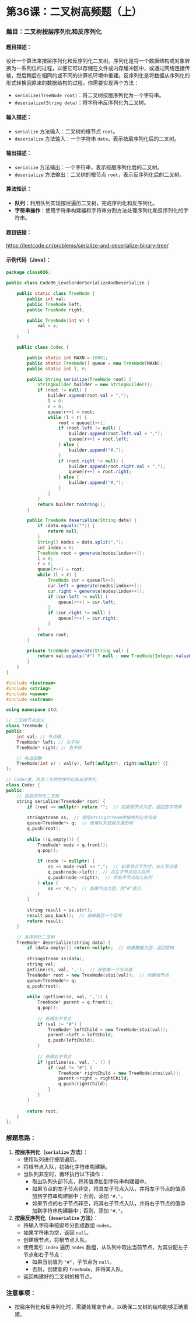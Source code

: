 # 第36课：二叉树高频题（上）

### 题目：二叉树按层序列化和反序列化

#### 题目描述：

设计一个算法来按层序列化和反序列化二叉树。序列化是将一个数据结构或对象转换为一系列位的过程，以便它可以存储在文件或内存缓冲区中，或通过网络连接传输，然后稍后在相同的或不同的计算机环境中重建。反序列化是将数据从序列化的形式转换回原来的数据结构的过程。你需要实现两个方法：

- `serialize(TreeNode root)`：将二叉树按层序列化为一个字符串。
- `deserialize(String data)`：将字符串反序列化为二叉树。

#### 输入描述：

- `serialize` 方法输入：二叉树的根节点 `root`。
- `deserialize` 方法输入：一个字符串 `data`，表示按层序列化后的二叉树。

#### 输出描述：

- `serialize` 方法输出：一个字符串，表示按层序列化后的二叉树。
- `deserialize` 方法输出：二叉树的根节点 `root`，表示反序列化后的二叉树。

#### 算法知识：

- **队列**：利用队列实现按层遍历二叉树，完成序列化和反序列化。
- **字符串操作**：使用字符串构建器和字符串分割方法处理序列化和反序列化的字符串。

#### 题目链接：

https://leetcode.cn/problems/serialize-and-deserialize-binary-tree/

#### 示例代码（Java）：

```java
package class036;

public class Code06_LevelorderSerializeAndDeserialize {

    public static class TreeNode {
        public int val;
        public TreeNode left;
        public TreeNode right;

        public TreeNode(int v) {
            val = v;
        }
    }

    public class Codec {

        public static int MAXN = 10001;
        public static TreeNode[] queue = new TreeNode[MAXN];
        public static int l, r;

        public String serialize(TreeNode root) {
            StringBuilder builder = new StringBuilder();
            if (root != null) {
                builder.append(root.val + ",");
                l = 0;
                r = 0;
                queue[r++] = root;
                while (l < r) {
                    root = queue[l++];
                    if (root.left != null) {
                        builder.append(root.left.val + ",");
                        queue[r++] = root.left;
                    } else {
                        builder.append("#,");
                    }
                    if (root.right != null) {
                        builder.append(root.right.val + ",");
                        queue[r++] = root.right;
                    } else {
                        builder.append("#,");
                    }
                }
            }
            return builder.toString();
        }

        public TreeNode deserialize(String data) {
            if (data.equals("")) {
                return null;
            }
            String[] nodes = data.split(",");
            int index = 0;
            TreeNode root = generate(nodes[index++]);
            l = 0;
            r = 0;
            queue[r++] = root;
            while (l < r) {
                TreeNode cur = queue[l++];
                cur.left = generate(nodes[index++]);
                cur.right = generate(nodes[index++]);
                if (cur.left != null) {
                    queue[r++] = cur.left;
                }
                if (cur.right != null) {
                    queue[r++] = cur.right;
                }
            }
            return root;
        }

        private TreeNode generate(String val) {
            return val.equals("#") ? null : new TreeNode(Integer.valueOf(val));
        }
    }
}
```

```c++
#include <iostream>
#include <string>
#include <queue>
#include <sstream>

using namespace std;

// 二叉树节点定义
class TreeNode {
public:
    int val; // 节点值
    TreeNode* left; // 左子树
    TreeNode* right; // 右子树

    // 构造函数
    TreeNode(int v) : val(v), left(nullptr), right(nullptr) {}
};

// Codec类，负责二叉树的序列化和反序列化
class Codec {
public:
    // 按层序列化二叉树
    string serialize(TreeNode* root) {
        if (root == nullptr) return "";  // 如果根节点为空，返回空字符串
        
        stringstream ss;  // 使用stringstream拼接序列化字符串
        queue<TreeNode*> q;  // 使用队列按层次遍历树
        q.push(root);
        
        while (!q.empty()) {
            TreeNode* node = q.front();
            q.pop();
            
            if (node != nullptr) {
                ss << node->val << ",";  // 如果节点不为空，加入节点值
                q.push(node->left);  // 将左子节点加入队列
                q.push(node->right);  // 将右子节点加入队列
            } else {
                ss << "#,";  // 如果节点为空，用"#"表示
            }
        }
        
        string result = ss.str();
        result.pop_back();  // 去掉最后一个逗号
        return result;
    }

    // 反序列化二叉树
    TreeNode* deserialize(string data) {
        if (data.empty()) return nullptr;  // 如果数据为空，返回空树
        
        stringstream ss(data);
        string val;
        getline(ss, val, ',');  // 获取第一个节点值
        TreeNode* root = new TreeNode(stoi(val));  // 创建根节点
        queue<TreeNode*> q;
        q.push(root);
        
        while (getline(ss, val, ',')) {
            TreeNode* parent = q.front();
            q.pop();
            
            // 处理左子节点
            if (val != "#") {
                TreeNode* leftChild = new TreeNode(stoi(val));
                parent->left = leftChild;
                q.push(leftChild);
            }
            
            // 处理右子节点
            if (getline(ss, val, ',')) {
                if (val != "#") {
                    TreeNode* rightChild = new TreeNode(stoi(val));
                    parent->right = rightChild;
                    q.push(rightChild);
                }
            }
        }
        
        return root;
    }
};

```



### 解题思路：

1. **按层序列化（`serialize` 方法）**：
   - 使用队列进行按层遍历。
   - 将根节点入队，初始化字符串构建器。
   - 当队列非空时，循环执行以下操作：
     - 取出队列头部节点，将其值添加到字符串构建器中。
     - 如果节点的左子节点非空，将其左子节点入队，并将左子节点的值添加到字符串构建器中；否则，添加 `"#,"`。
     - 如果节点的右子节点非空，将其右子节点入队，并将右子节点的值添加到字符串构建器中；否则，添加 `"#,"`。
2. **按层反序列化（`deserialize` 方法）**：
   - 将输入字符串按逗号分割成数组 `nodes`。
   - 如果字符串为空，返回 `null`。
   - 创建根节点，将根节点入队。
   - 使用索引 `index` 遍历 `nodes` 数组，从队列中取出当前节点，为其分配左子节点和右子节点：
     - 如果当前值为 `"#"`，子节点为 `null`。
     - 否则，创建新的 `TreeNode`，并将其入队。
   - 返回构建好的二叉树的根节点。

### 注意事项：

- 按层序列化和反序列化时，需要处理空节点，以确保二叉树的结构能够正确重建。
